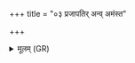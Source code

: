 +++
title = "०३ प्रजापतिर् अन्व् अमंस्त"

+++
<details><summary>मूलम् (GR)</summary>

प्रजापतिर् अन्व् अमंस्त  
सिनीवाल्य् अचीक्ल्̥पत् ।  
स्त्रैषूयम् अन्यत्र दधत्  
पुमांसम् उ दधद् इह ॥ +++(Bhatt. uta dadhad)+++
</details>
